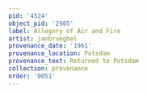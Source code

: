 ```yaml
---
pid: '4524'
object_pid: '2905'
label: Allegory of Air and Fire
artist: janbrueghel
provenance_date: '1961'
provenance_location: Potsdam
provenance_text: Returned to Potsdam
collection: provenance
order: '0051'
---
```

